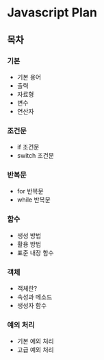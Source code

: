 # Javascript Plan

## 목차
### 기본
* 기본 용어
* 출력
* 자료형
* 변수
* 연산자

### 조건문
* if 조건문
* switch 조건문

### 반복문
* for 반복문
* while 반복문

### 함수
* 생성 방법
* 활용 방법
* 표준 내장 함수

### 객체
* 객체란?
* 속성과 메소드
* 생성자 함수

### 예외 처리
* 기본 예외 처리
* 고급 예외 처리
